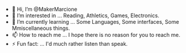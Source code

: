 - 👋 Hi, I’m @MakerMarcione 
- 👀 I’m interested in ... Reading, Athletics, Games, Electronics.
- 🌱 I’m currently learning ... Some Languages, Some interfaces, Some Mmiscellaneous things.
- 📫 How to reach me ... I hope there is no reason for you to reach me.
- ⚡ Fun fact: ... I'd much rather listen than speak.

<!---
MakerMarcione/MakerMarcione is a ✨ special ✨ repository because its `README.md` (this file) appears on your GitHub profile.
You can click the Preview link to take a look at your changes.
--->
